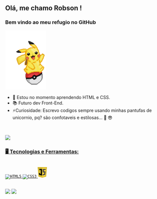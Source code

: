 ## Olá, me chamo Robson ! 
### Bem vindo ao meu refugio no GitHub
<img width="130px" src="https://github.com/Atr3yus/Atr3yus/blob/main/WiCJ.gif" alt="pikachu" style="vertical-align:;">



- 🌱 Estou no momento aprendendo HTML e CSS.
- 📚 Futuro dev Front-End.
- ⚡Curiosidade: Escrevo codigos sempre usando minhas pantufas de unicornio, pq? são confotaveis e estilosas...  :unicorn: :sunglasses:
<br>
<br>
 
 <a href="https://github.com/Atr3yus">
 <img height="180em" src="https://github-readme-stats.vercel.app/api?username=Atr3yus&show_icons=true&theme=dracula&include_all_commits=true&count_private=true"/ >

### 🖥️ Tecnologias e Ferramentas: 
<br>
<!--![Snake animation](https://https://github.com/Atr3yus/blob/output/github-contribution-grid-snake.svg)-->
<code><img width="40px" src="https://cdn.jsdelivr.net/gh/devicons/devicon/icons/html5/html5-original-wordmark.svg" title = "HTML5"/></code>
<code><img width="40px" src="https://cdn.jsdelivr.net/gh/devicons/devicon/icons/css3/css3-original-wordmark.svg" title = "CSS3"/></code>
<code><img width="30px" src="https://github.com/Atr3yus/Atr3yus/blob/main/1486640684.svg" title = "JS"/></code>
<br><br>

<a href="https://instagram.com/robson.barbosa.0_0/" target="_blank"><img src="https://img.shields.io/badge/-Instagram-%23E4405F?style=for-the-badge&logo=instagram&logoColor=white" target="_blank"></a>
<a href="https://www.linkedin.com/in/robson-barbosa-3b7963180/" target="_blank"><img src="https://img.shields.io/badge/-LinkedIn-%230077B5?style=for-the-badge&logo=linkedin&logoColor=white" target="_blank"></a>

